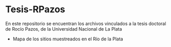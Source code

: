# Tesis-RPazos
En este repositorio se encuentran los archivos vinculados a la tesis doctoral de Rocío Pazos, de la Universidad Nacional de La Plata
- Mapa de los sitios muestreados en el Río de la Plata
